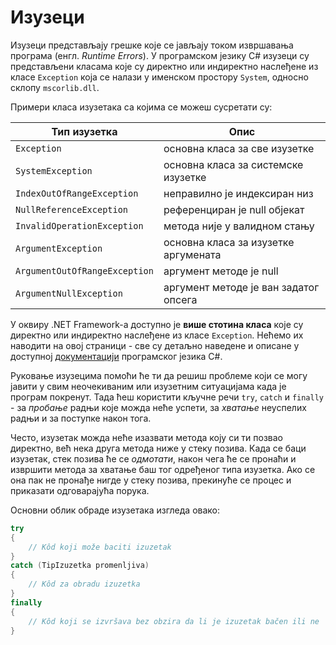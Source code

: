 # Изузеци

Изузеци представљају грешке које се јављају током извршавања програма (енгл.
*Runtime Errors*). У програмском језику C# изузеци су представљени класама које
су директно или индиректно наслеђене из класе `Exception` која се налази у
именском простору `System`, односно склопу `mscorlib.dll`.

Примери класа изузетака са којима се можеш сусретати су:

| Тип изузетка                  | Опис                                  |
|-------------------------------|---------------------------------------|
| `Exception`                   | основна класа за све изузетке         |
| `SystemException`             | основна класа за системске изузетке   |
| `IndexOutOfRangeException`    | неправилно је индексиран низ          |
| `NullReferenceException`      | референциран је null објекат          |
| `InvalidOperationException`   | метода није у валидном стању          |
| `ArgumentException`           | основна класа за изузетке аргумената  |
| `ArgumentOutOfRangeException` | аргумент методе је null               |
| `ArgumentNullException`       | аргумент методе је ван задатог опсега |

У оквиру .NET Framework-а доступно је **више стотина класа** које су директно
или индиректно наслеђене из класе `Exception`. Нећемо их наводити на овој
страници - све су детаљно наведене и описане у доступној
[документацији](https://learn.microsoft.com/en-us/dotnet/api/system.exception)
програмског језика C#.

Руковање изузецима помоћи ће ти да решиш проблеме који се могу јавити у свим
неочекиваним или изузетним ситуацијама када је програм покренут. Тада ћеш
користити кључне речи `try`, `catch` и `finally` - за *пробање* радњи које
можда неће успети, за *хватање* неуспелих радњи и за поступке након тога.

Често, изузетак можда неће изазвати метода коју си ти позвао директно, већ нека
друга метода ниже у стеку позива. Када се баци изузетак, стек позива ће се
*одмотати*, након чега ће се пронаћи и извршити метода за хватање баш тог
одређеног типа изузетка. Ако се она пак не пронађе нигде у стеку позива,
прекинуће се процес и приказати одговарајућа порука.

Основни облик обраде изузетака изгледа овако:

```cs
try
{
    // Kôd koji može baciti izuzetak
}
catch (TipIzuzetka promenljiva)
{
    // Kôd za obradu izuzetka
}
finally
{
    // Kôd koji se izvršava bez obzira da li je izuzetak bačen ili ne
}
```
